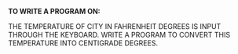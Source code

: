 **TO WRITE A PROGRAM ON:**

THE TEMPERATURE OF CITY IN FAHRENHEIT DEGREES IS INPUT THROUGH THE KEYBOARD. WRITE A PROGRAM TO CONVERT THIS TEMPERATURE INTO CENTIGRADE DEGREES.
